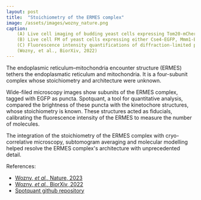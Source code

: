 ```yaml
---
layout: post
title:  "Stoichiometry of the ERMES complex"
image: /assets/images/wozny_nature.png
caption: 
    (A) Live cell imaging of budding yeast cells expressing Tom20-mCherry, marking mitochondria, and Mdm34-mNeonGreen, marking ERMES-mediated MCS. In the fluorescence image (top) white dashed outlines mark cell boundaries according to bright field image (bottom). 
    (B) Live cell FM of yeast cells expressing either Cse4-EGFP, Mmm1-EGFP, Mdm12-EGFP or Mdm34-EGFP. White dashed outlines mark cell boundaries. Cells expressing the kinetochore protein Cse4-EGFP, of which the number of molecules per diffraction limited spot is known (36) were used as a reference to determine the number of molecules of ERMES components. 
    (C) Fluorescence intensity quantifications of diffraction-limited puncta of EGFP-tagged Cse4 (grey), Mmm1 (orange), Mdm12 (purple) and Mdm34 (green), represented as dot plots as well as half-violin plots. For each quantification, three experimental repeats are shown. Large dots represent the median, lines the MAD, of each experimental repeat. Left column indicates number of analyzed puncta. Using Cse4-EGFP as reference, fluorescence intensities were transformed into numbers of EGFP molecules/punctum (right column), of which median values with MAD are given. Scale bars are 3 µm.
    (Wozny, et al., BiorXiv, 2022)
---
```

The endoplasmic reticulum–mitochondria encounter structure (ERMES) tethers the endoplasmatic reticulum and mitochondria. It is a four-subunit complex whose stoichiometry and architecture were unknown. 

Wide-filed microscopy images show subunits of the ERMES complex, tagged with EGFP as puncta. Spotquant, a tool for quantitative analysis, compared the brightness of these puncta with the kinetochore structures, whose stoichiometry is known. These structures acted as fiducials, calibrating the fluorescence intensity of the ERMES to measure the number of molecules.

The integration of the stoichiometry of the ERMES complex with cryo-correlative microscopy, subtomogram averaging and molecular modelling helped resolve the ERMES complex's architecture with unprecedented detail.

References:

- [Wozny, *et al.*, Nature, 2023][nature]
- [Wozny, *et al.*, BiorXiv, 2022][biorxiv]
- [Spotquant github repository][github-repo]

[nature]: https://www.nature.com/articles/s41586-023-06050-3
[biorxiv]: https://www.biorxiv.org/content/10.1101/2022.04.12.488000v1
[github-repo]: https://github.com/apicco/spotquant?tab=readme-ov-file#spotquant
